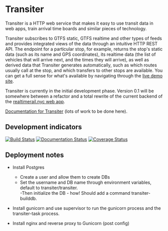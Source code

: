 
# Transiter

Transiter is a HTTP web service that makes it easy to use 
transit data in web apps, train arrival time boards and similar
pieces of technology.

Transiter subscribes to GTFS static, GTFS realtime and other types of feeds
    and provides integrated views of the data through an intuitive HTTP REST API.
The endpoint for a particular stop, for example,
    returns the stop's static data (such as its name and GPS coordinates),
    its realtime data (the list of vehicles that will arrive next,
        and the times they will arrive),
    as well as derived data that Transiter generates automatically,
        such as which routes usually call at the stop,
        and which transfers to other stops are available.
You can get a full sense for what's available by navigating through the 
    [live demo site](https://demo.transiter.io).
        

    

Transiter is currently in the initial development phase.
Version 0.1 will be somewhere between a refactor and a total rewrite of the
current backend of the [realtimerail.nyc web app](https://www.realtimerail.nyc).

[Documentation for Transiter](https://docs.transiter.io) (lots of work to be done here).

## Development indicators

[![Build Status](https://travis-ci.org/jamespfennell/transiter.svg?branch=master)](https://travis-ci.org/jamespfennell/transiter)
[![Documentation Status](https://readthedocs.org/projects/transiter/badge/?version=latest)](https://docs.transiter.io)
[![Coverage Status](https://coveralls.io/repos/github/jamespfennell/transiter/badge.svg?branch=master&service=github)](https://coveralls.io/github/jamespfennell/transiter?branch=master) 

## Deployment notes

- Install Postgres 
    - Create a user and allow them to create DBs
    - Set the username and DB name through environment variables, default
        to transiter/transiter.   
    -Then initialize the DB - how! Should add a command
    transiter-builddb.

- Install gunicorn and use supervisor to run the gunicorn process
    and the transiter-task process.
 
- Install nginx and reverse proxy to Gunicorn (post config)